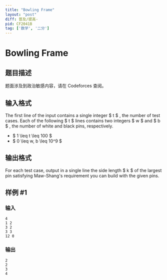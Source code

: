 ```yaml
---
title: "Bowling Frame"
layout: "post"
diff: 普及/提高-
pid: CF2041B
tag: ['数学', '二分']
---
```


# Bowling Frame

## 题目描述

题面涉及到政治敏感内容，请在 Codeforces 查阅。

## 输入格式

The first line of the input contains a single integer $ t $ , the number of test cases. Each of the following $ t $ lines contains two integers $ w $ and $ b $ , the number of white and black pins, respectively.

- $ 1 \leq t \leq 100 $
- $ 0 \leq w, b \leq 10^9 $

## 输出格式

For each test case, output in a single line the side length $ k $ of the largest pin satisfying Maw-Shang's requirement you can build with the given pins.

## 样例 #1

### 输入

```
4
1 2
3 2
3 3
12 0
```

### 输出

```
2
2
3
4
```

